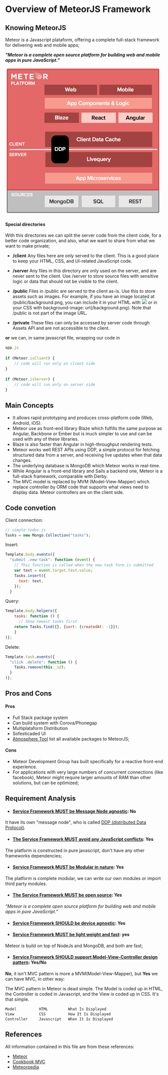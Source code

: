 # Overview of MeteorJS Framework

## Knowing MeteorJS

Meteor is a Javascript plataform, offering a complete full-stack framework for delivering web and mobile apps;

***"Meteor is a complete open source platform for building web and mobile apps in pure JavaScript."***

![Meteor Plataform Overview](meteor-platform.png "image from https://www.meteor.com/features")

#### Special directories

With this directories we can split the server code from the client code, for a better code organization, and also, what we want to share from what we want to make private;

- **/client**
Any files here are only served to the client. This is a good place to keep your HTML, CSS, and UI-related JavaScript code.

- **/server**
Any files in this directory are only used on the server, and are never sent to the client. Use /server to store source files with sensitive logic or data that should not be visible to the client.

- **/public**
Files in /public are served to the client as-is. Use this to store assets such as images. For example, if you have an image located at /public/background.png, you can include it in your HTML with <img src='/background.png'/> or in your CSS with background-image:
url(/background.png). Note that /public is not part of the image URL.

- **/private**
These files can only be accessed by server code through Assets API and are not accessible to the client.

**or** we can, in same javascript file, wrapping our code in


```javascript
app.js

if (Meteor.isClient) {
	// code will run only on client	side
}

if (Meteor.isServer) {
	// code will run only on server side
}

```

## Main Concepts

- It allows rapid prototyping and produces cross-platform code (Web, Android, iOS). 
- Meteor use as front-end library Blaze which fulfills the same purpose as Angular, Backbone or Ember but is much simpler to use and can be used with any of these libraries.
- Blaze is also faster than Angular in high-throughput rendering tests.
- Meteor works well REST APIs using DDP, a simple protocol for fetching structured data from a server, and receiving live updates when that data changes.
- The underlying database is MongoDB which Meteor works in real-time.
- While Angular is a front-end library and Sails a backend one, Meteor is a full-stack framework, comparable with Derby.
- The MVC model is replaced by MVM (Model-View-Mapper) which replace controller by ORM code that supports what views need to display data. Meteor controllers are on the client side.

## Code convetion

Client connection:

```javascript
// simple-todos.js
Tasks = new Mongo.Collection("tasks");
```

Insert:

```javascript
Template.body.events({
  "submit .new-task": function (event) {
    // This function is called when the new task form is submitted
    var text = event.target.text.value;
    Tasks.insert({
      text: text,
    });
  }
```

Query:

```javascript
Template.body.helpers({
    tasks: function () {
      // Show newest tasks first
    return Tasks.find({}, {sort: {createdAt: -1}});
    }
)};
```

Delete:

```javascript
Template.task.events({
  "click .delete": function () {
    Tasks.remove(this._id);
  }
)};  
```

## Pros and Cons

#### Pros
- Full Stack package system
- Can build system with Corova/Phonegap
- Multiplataform Distribution
- Sofesticaded UI
- [Atmosphere Tool](https://atmospherejs.com/) list all available packages to MeteorJS;

#### Cons
- Meteor Development Group has built specifically for a reactive front-end experience.
- For applications with very large numbers of concurrent connections (like facebook), Meteor might require larger amounts of RAM than other solutions, but can be optimized;
 

## Requirement Analysis

 - #### [Service Framework **MUST** be Message Node agnostic](https://github.com/reTHINK-project/core-framework/issues/44): **No**

It have its own "message node", who is called [DDP (distributed Data Protocol)](https://www.meteor.com/ddp).

 - #### [The Service Framework **MUST** avoid any JavaScript conflicts](https://github.com/reTHINK-project/core-framework/issues/43): **Yes**

The platform is constructed in pure javascript, don't have any other frameworks dependencies;

 - #### [Service Framework **MUST** be Modular in nature](https://github.com/reTHINK-project/core-framework/issues/42): **Yes**

The platform is complete modular, we can write our own modules or import third party modules.

 - #### [The Service Framework **MUST** be open source](https://github.com/reTHINK-project/core-framework/issues/39): **Yes**

*“Meteor is a complete open source platform for building web and mobile apps in pure JavaScript.”*

 - #### [Service Framework **SHOULD** be device agnostic](https://github.com/reTHINK-project/core-framework/issues/38): **Yes**
 - #### [Service Framework **MUST** be light weight and fast](https://github.com/reTHINK-project/core-framework/issues/37): **yes**

Meteor is build on top of NodeJs and MongoDB, and both are fast;

 - #### [Service Framework **SHOULD** support Model-View-Controller design pattern](https://github.com/reTHINK-project/core-framework/issues/36): **Yes/No**

**No**, it isn't MVC pattern is more a MVM(Model-View-Mapper), but **Yes** we can have MVC, in other way:

The MVC pattern in Meteor is dead simple. The Model is coded up in HTML, the Controller is coded in Javascript, and the View is coded up in CSS. It's that simple.

```
Model          HTML         What Is Displayed       
View           CSS          How It Is Displayed        
Controller     Javascript   When It Is Displayed  
```

## References

All information contained in this file are from these references:

- [Meteor](http://docs.meteor.com/#/full/quickstart)
- [Cookbook MVC](https://github.com/awatson1978/meteor-cookbook/blob/master/cookbook/model-view-controller.md)
- [Meteorpedia](http://www.meteorpedia.com/read/Why_Meteor)